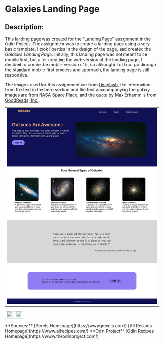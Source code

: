 # Galaxies Landing Page 

## Description:

This landing page was created for the "Landing Page" assignment in the Odin Project. The assignment was to create a landing page using a very basic template, I took liberties in the design of the page, and created the *Galaxies Landing Page*. Initially, this landing page was not meant to be mobile first, but after creating the web version of the landing page, I decided to create the mobile version of it, so althought I did not go through the standard mobile first process and approach, the landing page is still responsive. 

The images used for this assignment are from [Unsplash](https://unsplash.com/), the information from the text in the hero section and the text acccompanying the galaxy images are from [NASA Space Place](https://spaceplace.nasa.gov/galaxy/en/#:~:text=The%20Short%20Answer%3A,part%20of%20our%20solar%20system.), and the quote by Max Erhamm is from [GoodReads, Inc.](https://www.goodreads.com/quotes/16855-you-are-a-child-of-the-universe-no-less-than). 

<table>
    <tr>
    <td><img src="./readme-file-images/galaxies-landing-page-web.png"></td>
    </tr>
</table>


<!-->
<table>
    <tr>
    <td><img src="./readme-file-images/read-me-homepage-one.png"></td>
    <td><img src="./readme-file-images/read-me-homepage-two.png"></td>
    </tr>
</table>


**Sources:**

[Pexels Homepage](https://www.pexels.com/)

[All Recipes Homepage](https://www.allrecipes.com/)

**Odin Project**

[Odin Recipes Homepage](https://www.theodinproject.com/)